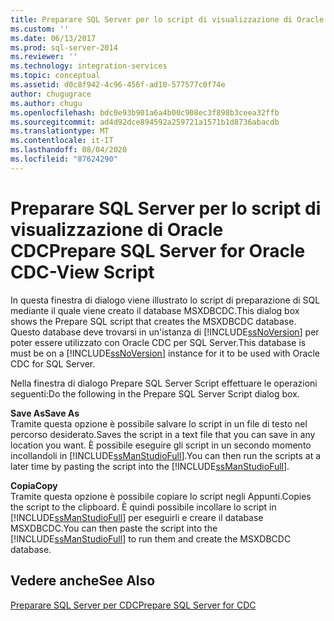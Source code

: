 ```yaml
---
title: Preparare SQL Server per lo script di visualizzazione di Oracle CDC | Microsoft Docs
ms.custom: ''
ms.date: 06/13/2017
ms.prod: sql-server-2014
ms.reviewer: ''
ms.technology: integration-services
ms.topic: conceptual
ms.assetid: d0c8f942-4c96-456f-ad10-577577c0f74e
author: chugugrace
ms.author: chugu
ms.openlocfilehash: bdc0e93b901a6a4b00c908ec3f898b3ceea32ffb
ms.sourcegitcommit: ad4d92dce894592a259721a1571b1d8736abacdb
ms.translationtype: MT
ms.contentlocale: it-IT
ms.lasthandoff: 08/04/2020
ms.locfileid: "87624290"
---
```

# <a name="prepare-sql-server-for-oracle-cdc-view-script"></a><span data-ttu-id="8ccdb-102">Preparare SQL Server per lo script di visualizzazione di Oracle CDC</span><span class="sxs-lookup"><span data-stu-id="8ccdb-102">Prepare SQL Server for Oracle CDC-View Script</span></span>
  <span data-ttu-id="8ccdb-103">In questa finestra di dialogo viene illustrato lo script di preparazione di SQL mediante il quale viene creato il database MSXDBCDC.</span><span class="sxs-lookup"><span data-stu-id="8ccdb-103">This dialog box shows the Prepare SQL script that creates the MSXDBCDC database.</span></span> <span data-ttu-id="8ccdb-104">Questo database deve trovarsi in un'istanza di [!INCLUDE[ssNoVersion](../../includes/ssnoversion-md.md)] per poter essere utilizzato con Oracle CDC per SQL Server.</span><span class="sxs-lookup"><span data-stu-id="8ccdb-104">This database is must be on a [!INCLUDE[ssNoVersion](../../includes/ssnoversion-md.md)] instance for it to be used with Oracle CDC for SQL Server.</span></span>  
  
 <span data-ttu-id="8ccdb-105">Nella finestra di dialogo Prepare SQL Server Script effettuare le operazioni seguenti:</span><span class="sxs-lookup"><span data-stu-id="8ccdb-105">Do the following in the Prepare SQL Server Script dialog box.</span></span>  
  
 <span data-ttu-id="8ccdb-106">**Save As**</span><span class="sxs-lookup"><span data-stu-id="8ccdb-106">**Save As**</span></span>  
 <span data-ttu-id="8ccdb-107">Tramite questa opzione è possibile salvare lo script in un file di testo nel percorso desiderato.</span><span class="sxs-lookup"><span data-stu-id="8ccdb-107">Saves the script in a text file that you can save in any location you want.</span></span> <span data-ttu-id="8ccdb-108">È possibile eseguire gli script in un secondo momento incollandoli in [!INCLUDE[ssManStudioFull](../../includes/ssmanstudiofull-md.md)].</span><span class="sxs-lookup"><span data-stu-id="8ccdb-108">You can then run the scripts at a later time by pasting the script into the [!INCLUDE[ssManStudioFull](../../includes/ssmanstudiofull-md.md)].</span></span>  
  
 <span data-ttu-id="8ccdb-109">**Copia**</span><span class="sxs-lookup"><span data-stu-id="8ccdb-109">**Copy**</span></span>  
 <span data-ttu-id="8ccdb-110">Tramite questa opzione è possibile copiare lo script negli Appunti.</span><span class="sxs-lookup"><span data-stu-id="8ccdb-110">Copies the script to the clipboard.</span></span> <span data-ttu-id="8ccdb-111">È quindi possibile incollare lo script in [!INCLUDE[ssManStudioFull](../../includes/ssmanstudiofull-md.md)] per eseguirli e creare il database MSXDBCDC.</span><span class="sxs-lookup"><span data-stu-id="8ccdb-111">You can then paste the script into the [!INCLUDE[ssManStudioFull](../../includes/ssmanstudiofull-md.md)] to run them and create the MSXDBCDC database.</span></span>  
  
## <a name="see-also"></a><span data-ttu-id="8ccdb-112">Vedere anche</span><span class="sxs-lookup"><span data-stu-id="8ccdb-112">See Also</span></span>  
 [<span data-ttu-id="8ccdb-113">Preparare SQL Server per CDC</span><span class="sxs-lookup"><span data-stu-id="8ccdb-113">Prepare SQL Server for CDC</span></span>](prepare-sql-server-for-cdc.md)  
  
  

